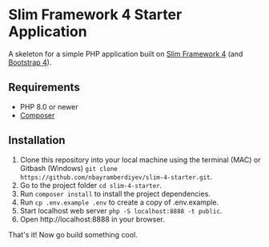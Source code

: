# Slim Framework 4 Starter Application
A skeleton for a simple PHP application built on [Slim Framework 4](https://www.slimframework.com) (and [Bootstrap 4](https://getbootstrap.com)).

## Requirements
* PHP 8.0 or newer
* [Composer](https://getcomposer.org)

## Installation
1. Clone this repository into your local machine using the terminal (MAC) or Gitbash (Windows) `git clone https://github.com/nbayramberdiyev/slim-4-starter.git`.
2. Go to the project folder `cd slim-4-starter`.
3. Run `composer install` to install the project dependencies.
4. Run `cp .env.example .env` to create a copy of .env.example.
5. Start localhost web server `php -S localhost:8888 -t public`.
6. Open http://localhost:8888 in your browser.

That's it! Now go build something cool.